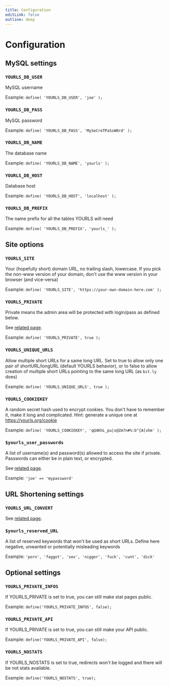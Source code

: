 ```yaml
---
title: Configuration
editLink: false
outline: deep
---
```


# Configuration

## MySQL settings

### `YOURLS_DB_USER`

MySQL username

Example: `define( 'YOURLS_DB_USER', 'joe' );`

### `YOURLS_DB_PASS`

MySQL password

Example: `define( 'YOURLS_DB_PASS', 'MySeCreTPaSsW0rd' );`

### `YOURLS_DB_NAME`

The database name

Example: `define( 'YOURLS_DB_NAME', 'yourls' );`

### `YOURLS_DB_HOST`

Database host

Example: `define( 'YOURLS_DB_HOST', 'localhost' );`

### `YOURLS_DB_PREFIX`

The name prefix for all the tables YOURLS will need

Example: `define( 'YOURLS_DB_PREFIX', 'yourls_' );`

## Site options

### `YOURLS_SITE`

Your (hopefully short) domain URL, no trailing slash, lowercase. If you pick the non-www version of your domain, don't use the www version in your browser (and vice-versa)

Example: `define( 'YOURLS_SITE', 'https://your-own-domain-here.com' );`

### `YOURLS_PRIVATE`

Private means the admin area will be protected with login/pass as defined below.

See [related page](/guide/essentials/private-or-public).

Example: `define( 'YOURLS_PRIVATE', true );`

### `YOURLS_UNIQUE_URLS`

Allow multiple short URLs for a same long URL.
Set to true to allow only one pair of shortURL/longURL (default YOURLS behavior), or to false to allow creation of multiple short URLs pointing to the same long URL (as `bit.ly` does)

Example: `define( 'YOURLS_UNIQUE_URLS', true );`

### `YOURLS_COOKIEKEY`

A random secret hash used to encrypt cookies. You don't have to remember it, make it long and complicated. Hint: generate a unique one at <https://yourls.org/cookie>

Example: `define( 'YOURLS_COOKIEKEY', 'qQ4KhL_pu|s@Zm7n#%:b^{A[vhm' );`

### `$yourls_user_passwords`

A list of username(s) and password(s) allowed to access the site if private.
Passwords can either be in plain text, or encrypted.

See [related page](/guide/essentials/credentials).

Example: `'joe' => 'mypassword'`

## URL Shortening settings

### `YOURLS_URL_CONVERT`

See [related page](/guide/essentials/charset).

### `$yourls_reserved_URL`

A list of reserved keywords that won't be used as short URLs. Define here negative, unwanted or potentially misleading keywords

Example: `'porn', 'faggot', 'sex', 'nigger', 'fuck', 'cunt', 'dick'`

## Optional settings

### `YOURLS_PRIVATE_INFOS`

If YOURLS_PRIVATE is set to true, you can still make stat pages public.

Example: `define('YOURLS_PRIVATE_INFOS', false);`

### `YOURLS_PRIVATE_API`

If YOURLS_PRIVATE is set to true, you can still make your API public.

Example: `define('YOURLS_PRIVATE_API', false);`

### `YOURLS_NOSTATS`

If YOURLS_NOSTATS is set to true, redirects won't be logged and there will be not stats available.

Example: `define('YOURLS_NOSTATS', true);`
